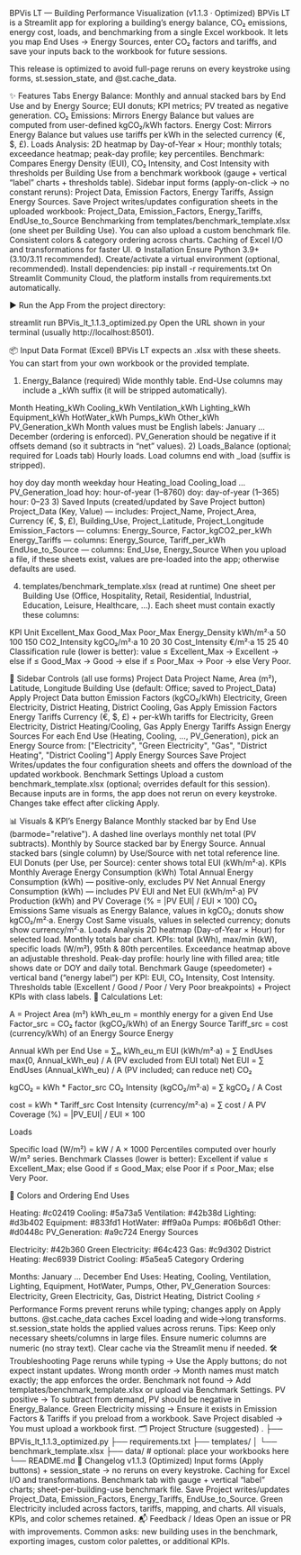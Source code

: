 BPVis LT — Building Performance Visualization (v1.1.3 · Optimized)
BPVis LT is a Streamlit app for exploring a building’s energy balance, CO₂ emissions, energy cost, loads, and benchmarking from a single Excel workbook.
It lets you map End Uses → Energy Sources, enter CO₂ factors and tariffs, and save your inputs back to the workbook for future sessions.

This release is optimized to avoid full-page reruns on every keystroke using forms, st.session_state, and @st.cache_data.

✨ Features
Tabs
Energy Balance: Monthly and annual stacked bars by End Use and by Energy Source; EUI donuts; KPI metrics; PV treated as negative generation.
CO₂ Emissions: Mirrors Energy Balance but values are computed from user-defined kgCO₂/kWh factors.
Energy Cost: Mirrors Energy Balance but values use tariffs per kWh in the selected currency (€, $, £).
Loads Analysis: 2D heatmap by Day-of-Year × Hour; monthly totals; exceedance heatmap; peak-day profile; key percentiles.
Benchmark: Compares Energy Density (EUI), CO₂ Intensity, and Cost Intensity with thresholds per Building Use from a benchmark workbook (gauge + vertical “label” charts + thresholds table).
Sidebar input forms (apply-on-click → no constant reruns): Project Data, Emission Factors, Energy Tariffs, Assign Energy Sources.
Save Project writes/updates configuration sheets in the uploaded workbook:
Project_Data, Emission_Factors, Energy_Tariffs, EndUse_to_Source
Benchmarking from templates/benchmark_template.xlsx (one sheet per Building Use). You can also upload a custom benchmark file.
Consistent colors & category ordering across charts.
Caching of Excel I/O and transformations for faster UI.
⚙️ Installation
Ensure Python 3.9+ (3.10/3.11 recommended).
Create/activate a virtual environment (optional, recommended).
Install dependencies:
pip install -r requirements.txt
On Streamlit Community Cloud, the platform installs from requirements.txt automatically.

▶️ Run the App
From the project directory:

streamlit run BPVis_lt_1.1.3_optimized.py
Open the URL shown in your terminal (usually http://localhost:8501).

📦 Input Data Format (Excel)
BPVis LT expects an .xlsx with these sheets. You can start from your own workbook or the provided template.

1) Energy_Balance (required)
Wide monthly table. End-Use columns may include a _kWh suffix (it will be stripped automatically).

Month	Heating_kWh	Cooling_kWh	Ventilation_kWh	Lighting_kWh	Equipment_kWh	HotWater_kWh	Pumps_kWh	Other_kWh	PV_Generation_kWh
Month values must be English labels: January … December (ordering is enforced).
PV_Generation should be negative if it offsets demand (so it subtracts in “net” values).
2) Loads_Balance (optional; required for Loads tab)
Hourly loads. Load columns end with _load (suffix is stripped).

hoy	doy	day	month	weekday	hour	Heating_load	Cooling_load	…	PV_Generation_load
hoy: hour-of-year (1–8760)
doy: day-of-year (1–365)
hour: 0–23
3) Saved Inputs (created/updated by Save Project button)
Project_Data (Key, Value) — includes:
Project_Name, Project_Area, Currency (€, $, £), Building_Use, Project_Latitude, Project_Longitude
Emission_Factors — columns: Energy_Source, Factor_kgCO2_per_kWh
Energy_Tariffs — columns: Energy_Source, Tariff_per_kWh
EndUse_to_Source — columns: End_Use, Energy_Source
When you upload a file, if these sheets exist, values are pre-loaded into the app; otherwise defaults are used.

4) templates/benchmark_template.xlsx (read at runtime)
One sheet per Building Use (Office, Hospitality, Retail, Residential, Industrial, Education, Leisure, Healthcare, …). Each sheet must contain exactly these columns:

KPI	Unit	Excellent_Max	Good_Max	Poor_Max
Energy_Density	kWh/m²·a	50	100	150
CO2_Intensity	kgCO₂/m²·a	10	20	30
Cost_Intensity	€/m²·a	15	25	40
Classification rule (lower is better):
value ≤ Excellent_Max → Excellent → else if ≤ Good_Max → Good → else if ≤ Poor_Max → Poor → else Very Poor.

🧰 Sidebar Controls (all use forms)
Project Data
Project Name, Area (m²), Latitude, Longitude
Building Use (default: Office; saved to Project_Data)
Apply Project Data button
Emission Factors (kgCO₂/kWh)
Electricity, Green Electricity, District Heating, District Cooling, Gas
Apply Emission Factors
Energy Tariffs
Currency (€, $, £) + per-kWh tariffs for Electricity, Green Electricity, District Heating/Cooling, Gas
Apply Energy Tariffs
Assign Energy Sources
For each End Use (Heating, Cooling, …, PV_Generation), pick an Energy Source from: ["Electricity", "Green Electricity", "Gas", "District Heating", "District Cooling"]
Apply Energy Sources
Save Project
Writes/updates the four configuration sheets and offers the download of the updated workbook.
Benchmark Settings
Upload a custom benchmark_template.xlsx (optional; overrides default for this session).
Because inputs are in forms, the app does not rerun on every keystroke. Changes take effect after clicking Apply.

📊 Visuals & KPI’s
Energy Balance
Monthly stacked bar by End Use (barmode="relative"). A dashed line overlays monthly net total (PV subtracts).
Monthly by Source stacked bar by Energy Source.
Annual stacked bars (single column) by Use/Source with net total reference line.
EUI Donuts (per Use, per Source): center shows total EUI (kWh/m²·a).
KPIs
Monthly Average Energy Consumption (kWh)
Total Annual Energy Consumption (kWh) — positive-only, excludes PV
Net Annual Energy Consumption (kWh) — includes PV
EUI and Net EUI (kWh/m²·a)
PV Production (kWh) and PV Coverage (% = |PV EUI| / EUI × 100)
CO₂ Emissions
Same visuals as Energy Balance, values in kgCO₂; donuts show kgCO₂/m²·a.
Energy Cost
Same visuals, values in selected currency; donuts show currency/m²·a.
Loads Analysis
2D heatmap (Day-of-Year × Hour) for selected load.
Monthly totals bar chart.
KPIs: total (kWh), max/min (kW), specific loads (W/m²), 95th & 80th percentiles.
Exceedance heatmap above an adjustable threshold.
Peak-day profile: hourly line with filled area; title shows date or DOY and daily total.
Benchmark
Gauge (speedometer) + vertical band (“energy label”) per KPI: EUI, CO₂ Intensity, Cost Intensity.
Thresholds table (Excellent / Good / Poor / Very Poor breakpoints) + Project KPIs with class labels.
🧮 Calculations
Let:

A = Project Area (m²)
kWh_eu_m = monthly energy for a given End Use
Factor_src = CO₂ factor (kgCO₂/kWh) of an Energy Source
Tariff_src = cost (currency/kWh) of an Energy Source
Energy

Annual kWh per End Use = ∑ₘ kWh_eu_m
EUI (kWh/m²·a) = ∑ EndUses max(0, Annual_kWh_eu) / A (PV excluded from EUI total)
Net EUI = ∑ EndUses (Annual_kWh_eu) / A (PV included; can reduce net)
CO₂

kgCO₂ = kWh * Factor_src
CO₂ Intensity (kgCO₂/m²·a) = ∑ kgCO₂ / A
Cost

cost = kWh * Tariff_src
Cost Intensity (currency/m²·a) = ∑ cost / A
PV Coverage (%) = |PV_EUI| / EUI × 100

Loads

Specific load (W/m²) = kW / A × 1000
Percentiles computed over hourly W/m² series.
Benchmark Classes (lower is better):
Excellent if value ≤ Excellent_Max; else Good if ≤ Good_Max; else Poor if ≤ Poor_Max; else Very Poor.

🎨 Colors and Ordering
End Uses

Heating: #c02419
Cooling: #5a73a5
Ventilation: #42b38d
Lighting: #d3b402
Equipment: #833fd1
HotWater: #ff9a0a
Pumps: #06b6d1
Other: #d0448c
PV_Generation: #a9c724
Energy Sources

Electricity: #42b360
Green Electricity: #64c423
Gas: #c9d302
District Heating: #ec6939
District Cooling: #5a5ea5
Category Ordering

Months: January … December
End Uses: Heating, Cooling, Ventilation, Lighting, Equipment, HotWater, Pumps, Other, PV_Generation
Sources: Electricity, Green Electricity, Gas, District Heating, District Cooling
⚡ Performance
Forms prevent reruns while typing; changes apply on Apply buttons.
@st.cache_data caches Excel loading and wide→long transforms.
st.session_state holds the applied values across reruns.
Tips:
Keep only necessary sheets/columns in large files.
Ensure numeric columns are numeric (no stray text).
Clear cache via the Streamlit menu if needed.
🛠 Troubleshooting
Page reruns while typing → Use the Apply buttons; do not expect instant updates.
Wrong month order → Month names must match exactly; the app enforces the order.
Benchmark not found → Add templates/benchmark_template.xlsx or upload via Benchmark Settings.
PV positive → To subtract from demand, PV should be negative in Energy_Balance.
Green Electricity missing → Ensure it exists in Emission Factors & Tariffs if you preload from a workbook.
Save Project disabled → You must upload a workbook first.
🗂 Project Structure (suggested)
.
├── BPVis_lt_1.1.3_optimized.py
├── requirements.txt
├── templates/
│   └── benchmark_template.xlsx
├── data/                     # optional: place your workbooks here
└── README.md
🧾 Changelog
v1.1.3 (Optimized)
Input forms (Apply buttons) + session_state → no reruns on every keystroke.
Caching for Excel I/O and transformations.
Benchmark tab with gauge + vertical “label” charts; sheet-per-building-use benchmark file.
Save Project writes/updates Project_Data, Emission_Factors, Energy_Tariffs, EndUse_to_Source.
Green Electricity included across factors, tariffs, mapping, and charts.
All visuals, KPIs, and color schemes retained.
📬 Feedback / Ideas
Open an issue or PR with improvements. Common asks: new building uses in the benchmark, exporting images, custom color palettes, or additional KPIs.
